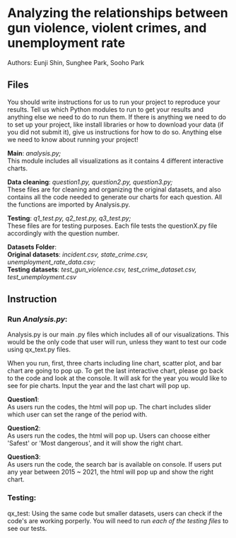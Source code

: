 # Analyzing the relationships between gun violence, violent crimes, and unemployment rate
Authors: Eunji Shin, Sunghee Park, Sooho Park

## Files

You should write instructions for us to run your project to reproduce your results. Tell us which Python modules to run to get your results and anything else we need to do to run them.
If there is anything we need to do to set up your project, like install libraries or how to download your data (if you did not submit it), give us instructions for how to do so.
Anything else we need to know about running your project!

**Main**: *analysis.py;* <br />
This module includes all visualizations as it contains 4 different interactive charts.

**Data cleaning**: *question1.py, question2.py, question3.py;* <br />
These files are for cleaning and organizing the original datasets, and also contains all the code needed to generate our charts for each question. All the functions are imported by Analysis.py. <br />

**Testing**: *q1_test.py, q2_test.py, q3_test.py;* <br />
These files are for testing purposes. Each file tests the questionX.py file accordingly with the question number.

**Datasets Folder**: <br />
**Original datasets**: *incident.csv, state_crime.csv, unemployment_rate_data.csv;* <br />
**Testing datasets**: *test_gun_violence.csv, test_crime_dataset.csv, test_unemployment.csv*




## Instruction
### Run *Analysis.py*:
Analysis.py is our main .py files which includes all of our visualizations.
This would be the only code that user will run, unless they want to test our code using qx_text.py files.

When you run, first, three charts including line chart, scatter plot, and bar chart are going to pop up. To get the last interactive chart, please go back to the code and look at the console. It will ask for the year you would like to see for pie charts. Input the year and the last chart will pop up. <br />

**Question1**: <br />
As users run the codes, the html will pop up. The chart includes slider which user can set the range of the period with. <br />

**Question2**: <br />
As users run the codes, the html will pop up. Users can choose either 'Safest' or 'Most dangerous', and it will show the right chart. <br />

**Question3**:<br />
As users run the code, the search bar is available on console. If users put any year between 2015 ~ 2021, the html will pop up and show the right chart.  

### Testing:
qx_test: Using the same code but smaller datasets, users can check if the code's are working porperly. You will need to run *each of the testing files* to see our tests.

